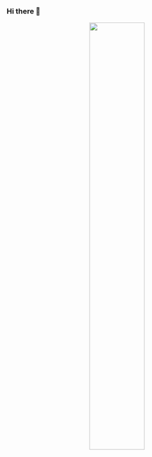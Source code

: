 ### Hi there 👋

<p align="center">
<img height="50%" width="auto" src ="https://github-readme-stats.vercel.app/api/top-langs/?username=easyvansh&layout=compact&hide_border=true&theme=darcula&bg_color=00000000&langs_count=10">
  <br>
  <br>
</p>

<!--
**easyvansh/easyvansh** is a ✨ _special_ ✨ repository because its `README.md` (this file) appears on your GitHub profile.

Here are some ideas to get you started:

- 🔭 I’m currently working on ...
- 🌱 I’m currently learning ...
- 👯 I’m looking to collaborate on ...
- 🤔 I’m looking for help with ...
- 💬 Ask me about ...
- 📫 How to reach me: ...
- 😄 Pronouns: ...
- ⚡ Fun fact: ...
-->
